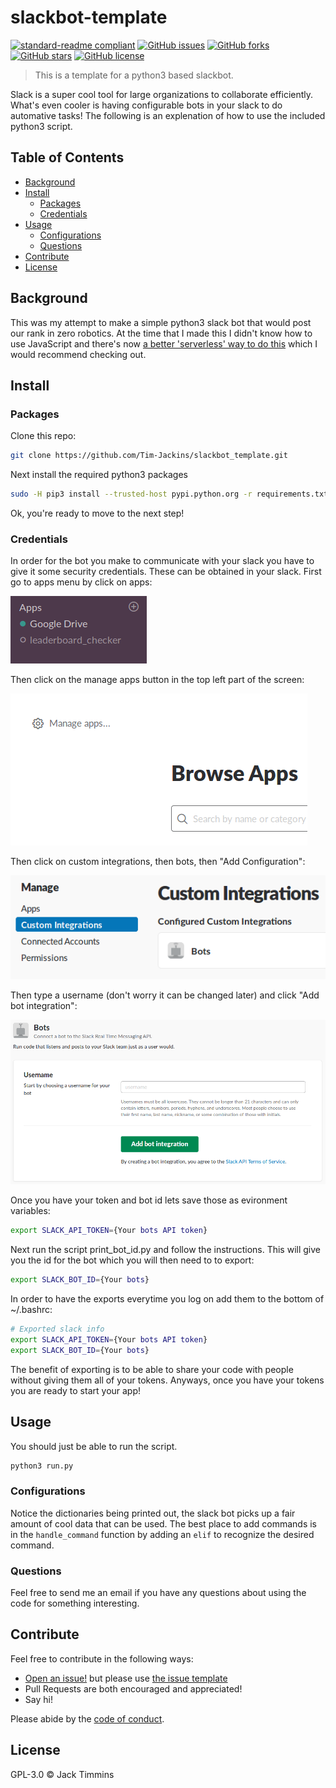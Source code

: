 # slackbot-template

[![standard-readme compliant](https://img.shields.io/badge/readme%20style-standard-brightgreen.svg?style=flat)](https://github.com/RichardLitt/standard-readme)
[![GitHub issues](https://img.shields.io/github/issues/Tim-Jackins/slackbot-template.svg)](https://github.com/Tim-Jackins/slackbot-template/issues)
[![GitHub forks](https://img.shields.io/github/forks/Tim-Jackins/slackbot-template.svg)](https://github.com/Tim-Jackins/slackbot-template/network)
[![GitHub stars](https://img.shields.io/github/stars/Tim-Jackins/slackbot-template.svg)](https://github.com/Tim-Jackins/slackbot-template/stargazers)
[![GitHub license](https://img.shields.io/github/license/Tim-Jackins/slackbot-template.svg)](https://github.com/Tim-Jackins/slackbot-template/blob/master/LICENSE)

> This is a template for a python3 based slackbot.

Slack is a super cool tool for large organizations to collaborate efficiently. What's even cooler is having configurable bots in your slack to do automative tasks! The following is an explenation of how to use the included python3 script.

## Table of Contents
- [Background](#background)
- [Install](#install)
	- [Packages](#packages)
	- [Credentials](#credentials)
- [Usage](#usage)
	- [Configurations](#configurations)
	- [Questions](#questions)
- [Contribute](#contribute)
- [License](#license)

## Background
This was my attempt to make a simple python3 slack bot that would post our rank in zero robotics. At the time that I made this I didn't know how to use JavaScript and there's now [a better 'serverless' way to do this](https://github.com/johnagan/serverless-slackbot) which I would recommend checking out.

## Install
### Packages

Clone this repo:
```bash
git clone https://github.com/Tim-Jackins/slackbot_template.git
```

Next install the required python3 packages
```bash
sudo -H pip3 install --trusted-host pypi.python.org -r requirements.txt
```
Ok, you're ready to move to the next step!

### Credentials

In order for the bot you make to communicate with your slack you have to give it some security credentials. These can be obtained in your slack. First go to apps menu by click on apps:

![fig1](media/slack_home.png)

Then click on the manage apps button in the top left part of the screen:

![fig2](media/manage_apps.png)

Then click on custom integrations, then bots, then "Add Configuration":

![fig3](media/integrations.png)

Then type a username (don't worry it can be changed later) and click "Add bot integration": 

![fig4](media/config.png)


Once you have your token and bot id lets save those as evironment variables:
```bash
export SLACK_API_TOKEN={Your bots API token}
```
Next run the script print_bot_id.py and follow the instructions. This will give you the id for the bot which you will then need to to export:
```bash
export SLACK_BOT_ID={Your bots}
```

In order to have the exports everytime you log on add them to the bottom of ~/.bashrc:
```bash
# Exported slack info
export SLACK_API_TOKEN={Your bots API token}
export SLACK_BOT_ID={Your bots}
```

The benefit of exporting is to be able to share your code with people without giving them all of your tokens. Anyways, once you have your tokens you are ready to start your app!

## Usage

You should just be able to run the script.
```bash
python3 run.py
```

### Configurations

Notice the dictionaries being printed out, the slack bot picks up a fair amount of cool data that can be used. The best place to add commands is in the `handle_command` function by adding an `elif` to recognize the desired command.

### Questions

Feel free to send me an email if you have any questions about using the code for something interesting.

## Contribute

Feel free to contribute in the following ways:

- [Open an issue!](https://github.com/Tim-Jackins/slackbot-template/issues/new) but please use [the issue template](docs/issue_template.md)
- Pull Requests are both encouraged and appreciated!
- Say hi!

Please abide by the [code of conduct](docs/CODE_OF_CONDUCT.md).

## License

GPL-3.0 © Jack Timmins
